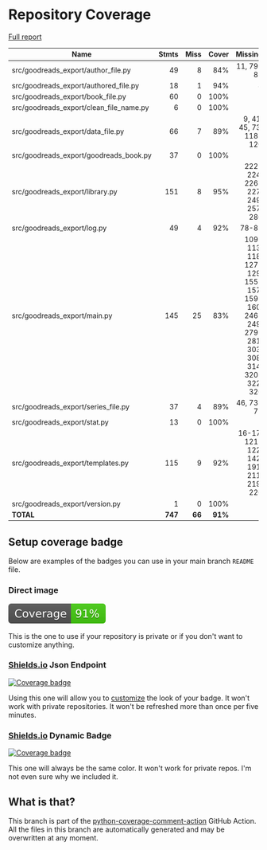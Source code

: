 # Repository Coverage

[Full report](https://htmlpreview.github.io/?https://github.com/andgineer/goodreads-export/blob/python-coverage-comment-action-data/htmlcov/index.html)

| Name                                       |    Stmts |     Miss |   Cover |   Missing |
|------------------------------------------- | -------: | -------: | ------: | --------: |
| src/goodreads\_export/author\_file.py      |       49 |        8 |     84% | 11, 79-85 |
| src/goodreads\_export/authored\_file.py    |       18 |        1 |     94% |         8 |
| src/goodreads\_export/book\_file.py        |       60 |        0 |    100% |           |
| src/goodreads\_export/clean\_file\_name.py |        6 |        0 |    100% |           |
| src/goodreads\_export/data\_file.py        |       66 |        7 |     89% |9, 41, 45, 73, 118-120 |
| src/goodreads\_export/goodreads\_book.py   |       37 |        0 |    100% |           |
| src/goodreads\_export/library.py           |      151 |        8 |     95% |222-224, 226-227, 249, 257, 280 |
| src/goodreads\_export/log.py               |       49 |        4 |     92% |     78-81 |
| src/goodreads\_export/main.py              |      145 |       25 |     83% |109-113, 118, 127-129, 155-157, 159-160, 246-249, 279-281, 303, 308, 314, 320-322, 326 |
| src/goodreads\_export/series\_file.py      |       37 |        4 |     89% | 46, 73-75 |
| src/goodreads\_export/stat.py              |       13 |        0 |    100% |           |
| src/goodreads\_export/templates.py         |      115 |        9 |     92% |16-17, 121-122, 142, 191, 211, 219, 226 |
| src/goodreads\_export/version.py           |        1 |        0 |    100% |           |
|                                  **TOTAL** |  **747** |   **66** | **91%** |           |


## Setup coverage badge

Below are examples of the badges you can use in your main branch `README` file.

### Direct image

[![Coverage badge](https://raw.githubusercontent.com/andgineer/goodreads-export/python-coverage-comment-action-data/badge.svg)](https://htmlpreview.github.io/?https://github.com/andgineer/goodreads-export/blob/python-coverage-comment-action-data/htmlcov/index.html)

This is the one to use if your repository is private or if you don't want to customize anything.

### [Shields.io](https://shields.io) Json Endpoint

[![Coverage badge](https://img.shields.io/endpoint?url=https://raw.githubusercontent.com/andgineer/goodreads-export/python-coverage-comment-action-data/endpoint.json)](https://htmlpreview.github.io/?https://github.com/andgineer/goodreads-export/blob/python-coverage-comment-action-data/htmlcov/index.html)

Using this one will allow you to [customize](https://shields.io/endpoint) the look of your badge.
It won't work with private repositories. It won't be refreshed more than once per five minutes.

### [Shields.io](https://shields.io) Dynamic Badge

[![Coverage badge](https://img.shields.io/badge/dynamic/json?color=brightgreen&label=coverage&query=%24.message&url=https%3A%2F%2Fraw.githubusercontent.com%2Fandgineer%2Fgoodreads-export%2Fpython-coverage-comment-action-data%2Fendpoint.json)](https://htmlpreview.github.io/?https://github.com/andgineer/goodreads-export/blob/python-coverage-comment-action-data/htmlcov/index.html)

This one will always be the same color. It won't work for private repos. I'm not even sure why we included it.

## What is that?

This branch is part of the
[python-coverage-comment-action](https://github.com/marketplace/actions/python-coverage-comment)
GitHub Action. All the files in this branch are automatically generated and may be
overwritten at any moment.